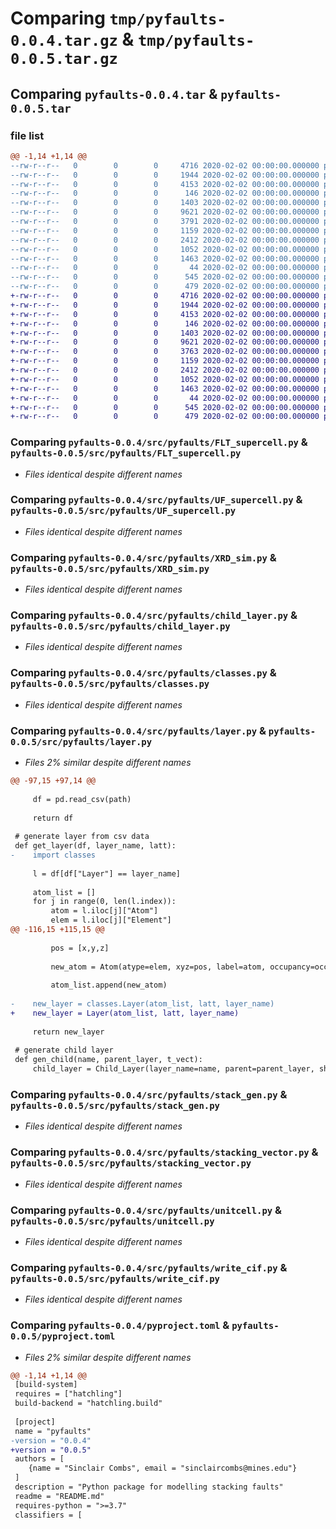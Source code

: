# Comparing `tmp/pyfaults-0.0.4.tar.gz` & `tmp/pyfaults-0.0.5.tar.gz`

## Comparing `pyfaults-0.0.4.tar` & `pyfaults-0.0.5.tar`

### file list

```diff
@@ -1,14 +1,14 @@
--rw-r--r--   0        0        0     4716 2020-02-02 00:00:00.000000 pyfaults-0.0.4/src/pyfaults/FLT_supercell.py
--rw-r--r--   0        0        0     1944 2020-02-02 00:00:00.000000 pyfaults-0.0.4/src/pyfaults/UF_supercell.py
--rw-r--r--   0        0        0     4153 2020-02-02 00:00:00.000000 pyfaults-0.0.4/src/pyfaults/XRD_sim.py
--rw-r--r--   0        0        0      146 2020-02-02 00:00:00.000000 pyfaults-0.0.4/src/pyfaults/__init__.py
--rw-r--r--   0        0        0     1403 2020-02-02 00:00:00.000000 pyfaults-0.0.4/src/pyfaults/child_layer.py
--rw-r--r--   0        0        0     9621 2020-02-02 00:00:00.000000 pyfaults-0.0.4/src/pyfaults/classes.py
--rw-r--r--   0        0        0     3791 2020-02-02 00:00:00.000000 pyfaults-0.0.4/src/pyfaults/layer.py
--rw-r--r--   0        0        0     1159 2020-02-02 00:00:00.000000 pyfaults-0.0.4/src/pyfaults/stack_gen.py
--rw-r--r--   0        0        0     2412 2020-02-02 00:00:00.000000 pyfaults-0.0.4/src/pyfaults/stacking_vector.py
--rw-r--r--   0        0        0     1052 2020-02-02 00:00:00.000000 pyfaults-0.0.4/src/pyfaults/unitcell.py
--rw-r--r--   0        0        0     1463 2020-02-02 00:00:00.000000 pyfaults-0.0.4/src/pyfaults/write_cif.py
--rw-r--r--   0        0        0       44 2020-02-02 00:00:00.000000 pyfaults-0.0.4/README.md
--rw-r--r--   0        0        0      545 2020-02-02 00:00:00.000000 pyfaults-0.0.4/pyproject.toml
--rw-r--r--   0        0        0      479 2020-02-02 00:00:00.000000 pyfaults-0.0.4/PKG-INFO
+-rw-r--r--   0        0        0     4716 2020-02-02 00:00:00.000000 pyfaults-0.0.5/src/pyfaults/FLT_supercell.py
+-rw-r--r--   0        0        0     1944 2020-02-02 00:00:00.000000 pyfaults-0.0.5/src/pyfaults/UF_supercell.py
+-rw-r--r--   0        0        0     4153 2020-02-02 00:00:00.000000 pyfaults-0.0.5/src/pyfaults/XRD_sim.py
+-rw-r--r--   0        0        0      146 2020-02-02 00:00:00.000000 pyfaults-0.0.5/src/pyfaults/__init__.py
+-rw-r--r--   0        0        0     1403 2020-02-02 00:00:00.000000 pyfaults-0.0.5/src/pyfaults/child_layer.py
+-rw-r--r--   0        0        0     9621 2020-02-02 00:00:00.000000 pyfaults-0.0.5/src/pyfaults/classes.py
+-rw-r--r--   0        0        0     3763 2020-02-02 00:00:00.000000 pyfaults-0.0.5/src/pyfaults/layer.py
+-rw-r--r--   0        0        0     1159 2020-02-02 00:00:00.000000 pyfaults-0.0.5/src/pyfaults/stack_gen.py
+-rw-r--r--   0        0        0     2412 2020-02-02 00:00:00.000000 pyfaults-0.0.5/src/pyfaults/stacking_vector.py
+-rw-r--r--   0        0        0     1052 2020-02-02 00:00:00.000000 pyfaults-0.0.5/src/pyfaults/unitcell.py
+-rw-r--r--   0        0        0     1463 2020-02-02 00:00:00.000000 pyfaults-0.0.5/src/pyfaults/write_cif.py
+-rw-r--r--   0        0        0       44 2020-02-02 00:00:00.000000 pyfaults-0.0.5/README.md
+-rw-r--r--   0        0        0      545 2020-02-02 00:00:00.000000 pyfaults-0.0.5/pyproject.toml
+-rw-r--r--   0        0        0      479 2020-02-02 00:00:00.000000 pyfaults-0.0.5/PKG-INFO
```

### Comparing `pyfaults-0.0.4/src/pyfaults/FLT_supercell.py` & `pyfaults-0.0.5/src/pyfaults/FLT_supercell.py`

 * *Files identical despite different names*

### Comparing `pyfaults-0.0.4/src/pyfaults/UF_supercell.py` & `pyfaults-0.0.5/src/pyfaults/UF_supercell.py`

 * *Files identical despite different names*

### Comparing `pyfaults-0.0.4/src/pyfaults/XRD_sim.py` & `pyfaults-0.0.5/src/pyfaults/XRD_sim.py`

 * *Files identical despite different names*

### Comparing `pyfaults-0.0.4/src/pyfaults/child_layer.py` & `pyfaults-0.0.5/src/pyfaults/child_layer.py`

 * *Files identical despite different names*

### Comparing `pyfaults-0.0.4/src/pyfaults/classes.py` & `pyfaults-0.0.5/src/pyfaults/classes.py`

 * *Files identical despite different names*

### Comparing `pyfaults-0.0.4/src/pyfaults/layer.py` & `pyfaults-0.0.5/src/pyfaults/layer.py`

 * *Files 2% similar despite different names*

```diff
@@ -97,15 +97,14 @@
     
     df = pd.read_csv(path)
     
     return df
     
 # generate layer from csv data
 def get_layer(df, layer_name, latt):
-    import classes
     
     l = df[df["Layer"] == layer_name]
     
     atom_list = []
     for j in range(0, len(l.index)):
         atom = l.iloc[j]["Atom"]
         elem = l.iloc[j]["Element"]
@@ -116,15 +115,15 @@
         
         pos = [x,y,z]
         
         new_atom = Atom(atype=elem, xyz=pos, label=atom, occupancy=occ, lattice=latt)
         
         atom_list.append(new_atom)
         
-    new_layer = classes.Layer(atom_list, latt, layer_name)
+    new_layer = Layer(atom_list, latt, layer_name)
     
     return new_layer
     
 # generate child layer
 def gen_child(name, parent_layer, t_vect):
     child_layer = Child_Layer(layer_name=name, parent=parent_layer, shift=t_vect)
```

### Comparing `pyfaults-0.0.4/src/pyfaults/stack_gen.py` & `pyfaults-0.0.5/src/pyfaults/stack_gen.py`

 * *Files identical despite different names*

### Comparing `pyfaults-0.0.4/src/pyfaults/stacking_vector.py` & `pyfaults-0.0.5/src/pyfaults/stacking_vector.py`

 * *Files identical despite different names*

### Comparing `pyfaults-0.0.4/src/pyfaults/unitcell.py` & `pyfaults-0.0.5/src/pyfaults/unitcell.py`

 * *Files identical despite different names*

### Comparing `pyfaults-0.0.4/src/pyfaults/write_cif.py` & `pyfaults-0.0.5/src/pyfaults/write_cif.py`

 * *Files identical despite different names*

### Comparing `pyfaults-0.0.4/pyproject.toml` & `pyfaults-0.0.5/pyproject.toml`

 * *Files 2% similar despite different names*

```diff
@@ -1,14 +1,14 @@
 [build-system]
 requires = ["hatchling"]
 build-backend = "hatchling.build"
 
 [project]
 name = "pyfaults"
-version = "0.0.4"
+version = "0.0.5"
 authors = [
 	{name = "Sinclair Combs", email = "sinclaircombs@mines.edu"}
 ]
 description = "Python package for modelling stacking faults"
 readme = "README.md"
 requires-python = ">=3.7"
 classifiers = [
```

